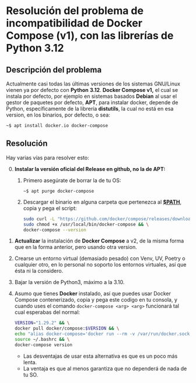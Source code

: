 # Resolución del problema de incompatibilidad de Docker Compose (v1), con las librerías de Python 3.12

## Descripción del problema

Actualmente casi todas las últimas versiones de los sistemas GNU/Linux vienen ya por defecto con **Python** **3.12**. **Docker Compose v1,** el cual se instala por defecto, por ejemplo en sistemas basados **Debian** al usar el gestor de paquetes por defecto, **APT**, para instalar docker, depende de Python, específicamente de la librería **distutils**, la cual no está en esa version, en los binarios, por defecto, o sea:
```console
~$ apt install docker.io docker-compose
```

## Resolución

Hay varias vías para resolver esto:

0. **Instalar la versión oficial del Release en github, no la de APT:**

   1. Primero asegúrate de borrar la de tu OS:

      ```console
      ~$ apt purge docker-compose
      ```

   2. Descargar el binario en alguna carpeta que pertenezca al [**$PATH**](https://en.wikipedia.org/wiki/PATH_(variable)), copia y pega el script:

      ```bash
      sudo curl -L "https://github.com/docker/compose/releases/download/v1.29.2/docker-compose-$(uname -s)-$(uname -m)" -o /usr/local/bin/docker-compose && \
      sudo chmod +x /usr/local/bin/docker-compose && \
      docker-compose --version
      ```

1. **Actualizar** la instalación de **Docker Compose** a v2, de la misma forma que en la forma anterior, pero usando otra version.

2. Crearse un entorno virtual (demasiado pesado) con Venv, UV, Poetry o cualquier otro, en lo personal no soporto los entornos virtuales, así que ésta ni la considero.

3. Bajar la versión de Python3, máximo a la 3.10.

4. Asumo que tienes **Docker** instalado, así que puedes usar Docker Compose contenerizado, copia y pega este codigo en tu consola, y cuando uses el comando `docker-compose <arg> <arg>` funcionará tal cual esperabas del normal:

   ```bash
   VERSION="1.29.2" && \
   docker pull docker/compose:$VERSION && \
   echo "alias docker-compose='docker run --rm -v /var/run/docker.sock:/var/run/docker.sock -v \"\$PWD:\$PWD\" -w \"\$PWD\" docker/compose:$VERSION'" >> ~/.bashrc && \
   source ~/.bashrc && \
   docker-compose version
   ```

   * Las desventajas de usar esta alternativa es que es un poco más lenta.
   * La ventaja es que al menos garantiza que no dependerá de nada de tu SO.